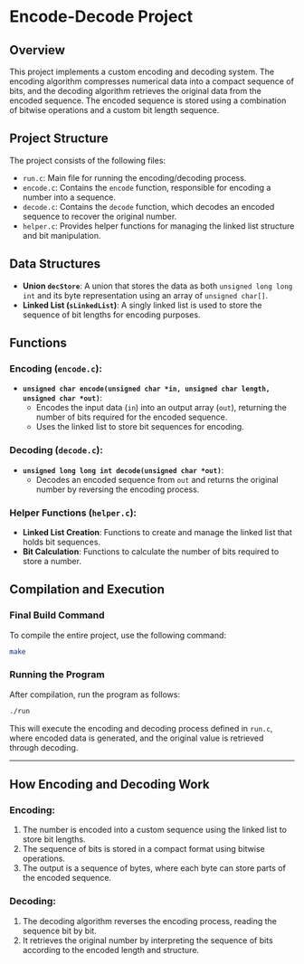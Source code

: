 # Encode-Decode Project

## Overview

This project implements a custom encoding and decoding system. The encoding algorithm compresses numerical data into a compact sequence of bits, and the decoding algorithm retrieves the original data from the encoded sequence. The encoded sequence is stored using a combination of bitwise operations and a custom bit length sequence.

## Project Structure

The project consists of the following files:

- `run.c`: Main file for running the encoding/decoding process.
- `encode.c`: Contains the `encode` function, responsible for encoding a number into a sequence.
- `decode.c`: Contains the `decode` function, which decodes an encoded sequence to recover the original number.
- `helper.c`: Provides helper functions for managing the linked list structure and bit manipulation.

## Data Structures

- **Union `decStore`**: A union that stores the data as both `unsigned long long int` and its byte representation using an array of `unsigned char[]`.
- **Linked List (`sLinkedList`)**: A singly linked list is used to store the sequence of bit lengths for encoding purposes.

## Functions

### Encoding (`encode.c`):
- **`unsigned char encode(unsigned char *in, unsigned char length, unsigned char *out)`**:
    - Encodes the input data (`in`) into an output array (`out`), returning the number of bits required for the encoded sequence.
    - Uses the linked list to store bit sequences for encoding.

### Decoding (`decode.c`):
- **`unsigned long long int decode(unsigned char *out)`**:
    - Decodes an encoded sequence from `out` and returns the original number by reversing the encoding process.

### Helper Functions (`helper.c`):
- **Linked List Creation**: Functions to create and manage the linked list that holds bit sequences.
- **Bit Calculation**: Functions to calculate the number of bits required to store a number.

## Compilation and Execution

### Final Build Command

To compile the entire project, use the following command:

```bash
make
```

### Running the Program

After compilation, run the program as follows:

```bash
./run 
```

This will execute the encoding and decoding process defined in `run.c`, where encoded data is generated, and the original value is retrieved through decoding.

---

## How Encoding and Decoding Work

### Encoding:
1. The number is encoded into a custom sequence using the linked list to store bit lengths.
2. The sequence of bits is stored in a compact format using bitwise operations.
3. The output is a sequence of bytes, where each byte can store parts of the encoded sequence.

### Decoding:
1. The decoding algorithm reverses the encoding process, reading the sequence bit by bit.
2. It retrieves the original number by interpreting the sequence of bits according to the encoded length and structure.
